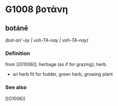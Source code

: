 # G1008 βοτάνη

## botánē

_(bot-an'-ay | voh-TA-nay | voh-TA-nay)_

### Definition

from [[G1006]]; herbage (as if for grazing); herb.

- an herb fit for fodder, green herb, growing plant

### See also

[[G1006]]

